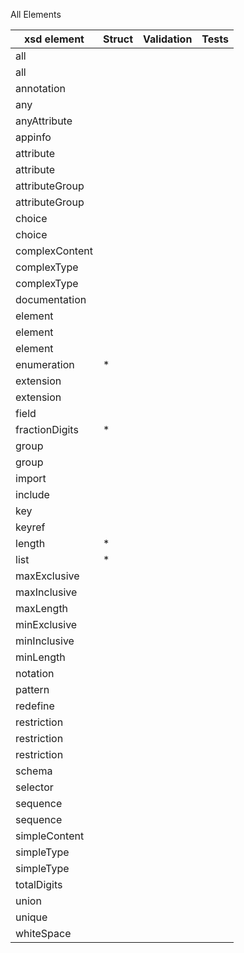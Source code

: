 All Elements

| xsd element | Struct | Validation | Tests |
| ----------- | ------ | ---------- | ----- |
|all
|all
|annotation
|any
|anyAttribute
|appinfo
|attribute
|attribute
|attributeGroup
|attributeGroup
|choice
|choice
|complexContent
|complexType
|complexType
|documentation
|element
|element
|element
|enumeration| * |
|extension
|extension
|field
|fractionDigits| * |
|group
|group
|import
|include
|key
|keyref
|length| * |
|list| * |
|maxExclusive
|maxInclusive
|maxLength
|minExclusive
|minInclusive
|minLength
|notation
|pattern
|redefine
|restriction
|restriction
|restriction
|schema
|selector
|sequence
|sequence
|simpleContent
|simpleType
|simpleType
|totalDigits
|union
|unique
|whiteSpace
